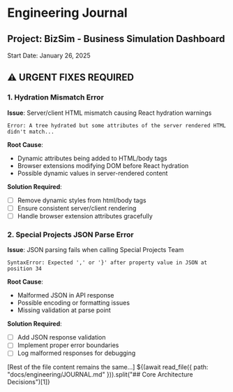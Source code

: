# Engineering Journal

## Project: BizSim - Business Simulation Dashboard
Start Date: January 26, 2025

## ⚠️ URGENT FIXES REQUIRED

### 1. Hydration Mismatch Error
**Issue**: Server/client HTML mismatch causing React hydration warnings
```
Error: A tree hydrated but some attributes of the server rendered HTML didn't match...
```

**Root Cause**:
- Dynamic attributes being added to HTML/body tags
- Browser extensions modifying DOM before React hydration
- Possible dynamic values in server-rendered content

**Solution Required**:
- [ ] Remove dynamic styles from html/body tags
- [ ] Ensure consistent server/client rendering
- [ ] Handle browser extension attributes gracefully

### 2. Special Projects JSON Parse Error
**Issue**: JSON parsing fails when calling Special Projects Team
```
SyntaxError: Expected ',' or '}' after property value in JSON at position 34
```

**Root Cause**:
- Malformed JSON in API response
- Possible encoding or formatting issues
- Missing validation at parse point

**Solution Required**:
- [ ] Add JSON response validation
- [ ] Implement proper error boundaries
- [ ] Log malformed responses for debugging

[Rest of the file content remains the same...]
${(await read_file({ path: "docs/engineering/JOURNAL.md" })).split("## Core Architecture Decisions")[1]}
